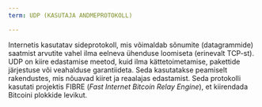 ```yaml
---
term: UDP (KASUTAJA ANDMEPROTOKOLL)

---
```

Internetis kasutatav sideprotokoll, mis võimaldab sõnumite (datagrammide) saatmist arvutite vahel ilma eelneva ühenduse loomiseta (erinevalt TCP-st). UDP on kiire edastamise meetod, kuid ilma kättetoimetamise, pakettide järjestuse või veahalduse garantiideta. Seda kasutatakse peamiselt rakendustes, mis nõuavad kiiret ja reaalajas edastamist. Seda protokolli kasutati projektis FIBRE (*Fast Internet Bitcoin Relay Engine*), et kiirendada Bitcoini plokkide levikut.